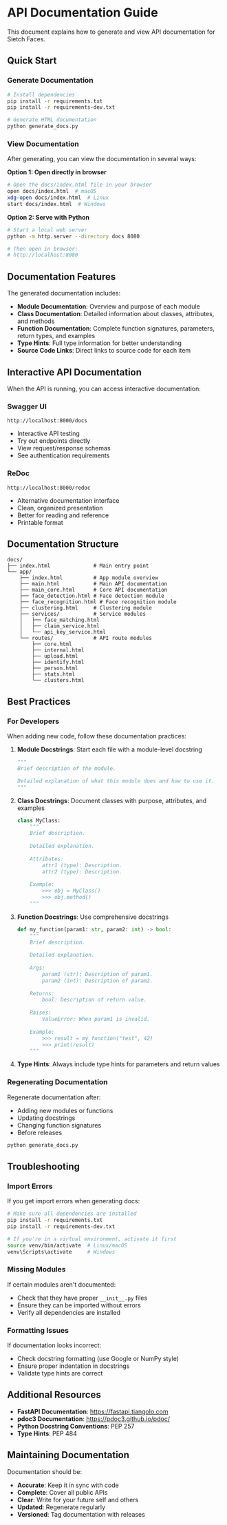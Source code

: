 # API Documentation Guide

This document explains how to generate and view API documentation for Sietch Faces.

## Quick Start

### Generate Documentation

```bash
# Install dependencies
pip install -r requirements.txt
pip install -r requirements-dev.txt

# Generate HTML documentation
python generate_docs.py
```

### View Documentation

After generating, you can view the documentation in several ways:

**Option 1: Open directly in browser**
```bash
# Open the docs/index.html file in your browser
open docs/index.html  # macOS
xdg-open docs/index.html  # Linux
start docs/index.html  # Windows
```

**Option 2: Serve with Python**
```bash
# Start a local web server
python -m http.server --directory docs 8080

# Then open in browser:
# http://localhost:8080
```

## Documentation Features

The generated documentation includes:

- **Module Documentation**: Overview and purpose of each module
- **Class Documentation**: Detailed information about classes, attributes, and methods
- **Function Documentation**: Complete function signatures, parameters, return types, and examples
- **Type Hints**: Full type information for better understanding
- **Source Code Links**: Direct links to source code for each item

## Interactive API Documentation

When the API is running, you can access interactive documentation:

### Swagger UI
```
http://localhost:8000/docs
```
- Interactive API testing
- Try out endpoints directly
- View request/response schemas
- See authentication requirements

### ReDoc
```
http://localhost:8000/redoc
```
- Alternative documentation interface
- Clean, organized presentation
- Better for reading and reference
- Printable format

## Documentation Structure

```
docs/
├── index.html              # Main entry point
└── app/
    ├── index.html          # App module overview
    ├── main.html           # Main API documentation
    ├── main_core.html      # Core API documentation
    ├── face_detection.html # Face detection module
    ├── face_recognition.html # Face recognition module
    ├── clustering.html     # Clustering module
    ├── services/           # Service modules
    │   ├── face_matching.html
    │   ├── claim_service.html
    │   └── api_key_service.html
    └── routes/             # API route modules
        ├── core.html
        ├── internal.html
        ├── upload.html
        ├── identify.html
        ├── person.html
        ├── stats.html
        └── clusters.html
```

## Best Practices

### For Developers

When adding new code, follow these documentation practices:

1. **Module Docstrings**: Start each file with a module-level docstring
   ```python
   """
   Brief description of the module.
   
   Detailed explanation of what this module does and how to use it.
   """
   ```

2. **Class Docstrings**: Document classes with purpose, attributes, and examples
   ```python
   class MyClass:
       """
       Brief description.
       
       Detailed explanation.
       
       Attributes:
           attr1 (type): Description.
           attr2 (type): Description.
           
       Example:
           >>> obj = MyClass()
           >>> obj.method()
       """
   ```

3. **Function Docstrings**: Use comprehensive docstrings
   ```python
   def my_function(param1: str, param2: int) -> bool:
       """
       Brief description.
       
       Detailed explanation.
       
       Args:
           param1 (str): Description of param1.
           param2 (int): Description of param2.
           
       Returns:
           bool: Description of return value.
           
       Raises:
           ValueError: When param1 is invalid.
           
       Example:
           >>> result = my_function("test", 42)
           >>> print(result)
       """
   ```

4. **Type Hints**: Always include type hints for parameters and return values

### Regenerating Documentation

Regenerate documentation after:
- Adding new modules or functions
- Updating docstrings
- Changing function signatures
- Before releases

```bash
python generate_docs.py
```

## Troubleshooting

### Import Errors

If you get import errors when generating docs:
```bash
# Make sure all dependencies are installed
pip install -r requirements.txt
pip install -r requirements-dev.txt

# If you're in a virtual environment, activate it first
source venv/bin/activate  # Linux/macOS
venv\Scripts\activate     # Windows
```

### Missing Modules

If certain modules aren't documented:
- Check that they have proper `__init__.py` files
- Ensure they can be imported without errors
- Verify all dependencies are installed

### Formatting Issues

If documentation looks incorrect:
- Check docstring formatting (use Google or NumPy style)
- Ensure proper indentation in docstrings
- Validate type hints are correct

## Additional Resources

- **FastAPI Documentation**: https://fastapi.tiangolo.com
- **pdoc3 Documentation**: https://pdoc3.github.io/pdoc/
- **Python Docstring Conventions**: PEP 257
- **Type Hints**: PEP 484

## Maintaining Documentation

Documentation should be:
- **Accurate**: Keep it in sync with code
- **Complete**: Cover all public APIs
- **Clear**: Write for your future self and others
- **Updated**: Regenerate regularly
- **Versioned**: Tag documentation with releases
